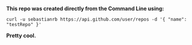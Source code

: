 **This repo was created directly from the Command Line using:**
```
curl -u sebastianrb https://api.github.com/user/repos -d '{ "name": "testRepo" }'
```
**Pretty cool.**
